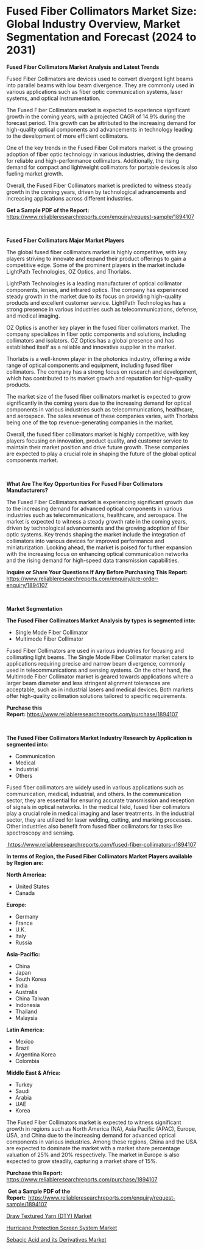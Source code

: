 <p><h1>Fused Fiber Collimators Market Size: Global Industry Overview, Market Segmentation and Forecast (2024 to 2031)</h1></p><p><strong>Fused Fiber Collimators Market Analysis and Latest Trends</strong></p>
<p><p>Fused Fiber Collimators are devices used to convert divergent light beams into parallel beams with low beam divergence. They are commonly used in various applications such as fiber optic communication systems, laser systems, and optical instrumentation.</p><p>The Fused Fiber Collimators market is expected to experience significant growth in the coming years, with a projected CAGR of 14.9% during the forecast period. This growth can be attributed to the increasing demand for high-quality optical components and advancements in technology leading to the development of more efficient collimators.</p><p>One of the key trends in the Fused Fiber Collimators market is the growing adoption of fiber optic technology in various industries, driving the demand for reliable and high-performance collimators. Additionally, the rising demand for compact and lightweight collimators for portable devices is also fueling market growth.</p><p>Overall, the Fused Fiber Collimators market is predicted to witness steady growth in the coming years, driven by technological advancements and increasing applications across different industries.</p></p>
<p><strong>Get a Sample PDF of the Report:&nbsp;</strong> <a href="https://www.reliableresearchreports.com/enquiry/request-sample/1894107">https://www.reliableresearchreports.com/enquiry/request-sample/1894107</a></p>
<p>&nbsp;</p>
<p><strong>Fused Fiber Collimators Major Market Players</strong></p>
<p><p>The global fused fiber collimators market is highly competitive, with key players striving to innovate and expand their product offerings to gain a competitive edge. Some of the prominent players in the market include LightPath Technologies, OZ Optics, and Thorlabs.</p><p>LightPath Technologies is a leading manufacturer of optical collimator components, lenses, and infrared optics. The company has experienced steady growth in the market due to its focus on providing high-quality products and excellent customer service. LightPath Technologies has a strong presence in various industries such as telecommunications, defense, and medical imaging.</p><p>OZ Optics is another key player in the fused fiber collimators market. The company specializes in fiber optic components and solutions, including collimators and isolators. OZ Optics has a global presence and has established itself as a reliable and innovative supplier in the market.</p><p>Thorlabs is a well-known player in the photonics industry, offering a wide range of optical components and equipment, including fused fiber collimators. The company has a strong focus on research and development, which has contributed to its market growth and reputation for high-quality products.</p><p>The market size of the fused fiber collimators market is expected to grow significantly in the coming years due to the increasing demand for optical components in various industries such as telecommunications, healthcare, and aerospace. The sales revenue of these companies varies, with Thorlabs being one of the top revenue-generating companies in the market.</p><p>Overall, the fused fiber collimators market is highly competitive, with key players focusing on innovation, product quality, and customer service to maintain their market position and drive future growth. These companies are expected to play a crucial role in shaping the future of the global optical components market.</p></p>
<p>&nbsp;</p>
<p><strong>What Are The Key Opportunities For Fused Fiber Collimators Manufacturers?</strong></p>
<p><p>The Fused Fiber Collimators market is experiencing significant growth due to the increasing demand for advanced optical components in various industries such as telecommunications, healthcare, and aerospace. The market is expected to witness a steady growth rate in the coming years, driven by technological advancements and the growing adoption of fiber optic systems. Key trends shaping the market include the integration of collimators into various devices for improved performance and miniaturization. Looking ahead, the market is poised for further expansion with the increasing focus on enhancing optical communication networks and the rising demand for high-speed data transmission capabilities.</p></p>
<p><strong>Inquire or Share Your Questions If Any Before Purchasing This Report:</strong> <a href="https://www.reliableresearchreports.com/enquiry/pre-order-enquiry/1894107">https://www.reliableresearchreports.com/enquiry/pre-order-enquiry/1894107</a></p>
<p>&nbsp;</p>
<p><strong>Market Segmentation</strong></p>
<p><strong>The Fused Fiber Collimators Market Analysis by types is segmented into:</strong></p>
<p><ul><li>Single Mode Fiber Collimator</li><li>Multimode Fiber Collimator</li></ul></p>
<p><p>Fused Fiber Collimators are used in various industries for focusing and collimating light beams. The Single Mode Fiber Collimator market caters to applications requiring precise and narrow beam divergence, commonly used in telecommunications and sensing systems. On the other hand, the Multimode Fiber Collimator market is geared towards applications where a larger beam diameter and less stringent alignment tolerances are acceptable, such as in industrial lasers and medical devices. Both markets offer high-quality collimation solutions tailored to specific requirements.</p></p>
<p><strong>Purchase this Report:&nbsp;</strong><a href="https://www.reliableresearchreports.com/purchase/1894107">https://www.reliableresearchreports.com/purchase/1894107</a></p>
<p>&nbsp;</p>
<p><strong>The Fused Fiber Collimators Market Industry Research by Application is segmented into:</strong></p>
<p><ul><li>Communication</li><li>Medical</li><li>Industrial</li><li>Others</li></ul></p>
<p><p>Fused fiber collimators are widely used in various applications such as communication, medical, industrial, and others. In the communication sector, they are essential for ensuring accurate transmission and reception of signals in optical networks. In the medical field, fused fiber collimators play a crucial role in medical imaging and laser treatments. In the industrial sector, they are utilized for laser welding, cutting, and marking processes. Other industries also benefit from fused fiber collimators for tasks like spectroscopy and sensing.</p></p>
<p><a href="https://www.reliableresearchreports.com/fused-fiber-collimators-r1894107">&nbsp;https://www.reliableresearchreports.com/fused-fiber-collimators-r1894107</a></p>
<p><strong>In terms of Region, the Fused Fiber Collimators Market Players available by Region are:</strong></p>
<p>
    <p> <strong> North America: </strong>
        <ul>
            <li>United States</li>
            <li>Canada</li>
        </ul>
        </p> 
    <p> <strong> Europe: </strong>
        <ul>
            <li>Germany</li>
            <li>France</li>
            <li>U.K.</li>
            <li>Italy</li>
            <li>Russia</li>
        </ul>
        </p> 
    <p> <strong> Asia-Pacific: </strong>
        <ul>
            <li>China</li>
            <li>Japan</li>
            <li>South Korea</li>
            <li>India</li>
            <li>Australia</li>
            <li>China Taiwan</li>
            <li>Indonesia</li>
            <li>Thailand</li>
            <li>Malaysia</li>
        </ul>
        </p> 
    <p> <strong> Latin America: </strong>
        <ul>
            <li>Mexico</li>
            <li>Brazil</li>
            <li>Argentina Korea</li>
            <li>Colombia</li>
        </ul>
        </p> 
    <p> <strong> Middle East & Africa: </strong>
        <ul>
            <li>Turkey</li>
            <li>Saudi</li>
            <li>Arabia</li>
            <li>UAE</li>
            <li>Korea</li>
        </ul>
    </p>
    </p>
<p><p>The Fused Fiber Collimators market is expected to witness significant growth in regions such as North America (NA), Asia Pacific (APAC), Europe, USA, and China due to the increasing demand for advanced optical components in various industries. Among these regions, China and the USA are expected to dominate the market with a market share percentage valuation of 25% and 20% respectively. The market in Europe is also expected to grow steadily, capturing a market share of 15%.</p></p>
<p><strong>Purchase this Report: </strong><a href="https://www.reliableresearchreports.com/purchase/1894107">https://www.reliableresearchreports.com/purchase/1894107</a></p>
<p>&nbsp;<strong>Get a Sample PDF of the Report:&nbsp;&nbsp;</strong><a href="https://www.reliableresearchreports.com/enquiry/request-sample/1894107">https://www.reliableresearchreports.com/enquiry/request-sample/1894107</a></p>
<p><strong></strong></p>
<p><p><a href="https://faithful-glue-af3.notion.site/Draw-Textured-Yarn-DTY-Market-The-Key-To-Successful-Business-Strategy-Forecast-Till-2031-9fa1d26594af4a218ef32eff8c5b5c7b">Draw Textured Yarn (DTY) Market</a></p><p><a href="https://chivalrous-flock-a86.notion.site/Hurricane-Protection-Screen-System-Market-Trends-Forecast-and-Competitive-Analysis-to-2031-13a347f942604a04a3f6efbabc74c59a">Hurricane Protection Screen System Market</a></p><p><a href="https://angry-finch-aaf.notion.site/Decoding-Sebacic-Acid-and-its-Derivatives-Market-Metrics-Market-Share-Trends-and-Growth-Patterns-de63fcc5d900456da8812398a45b4436">Sebacic Acid and its Derivatives Market</a></p></p>